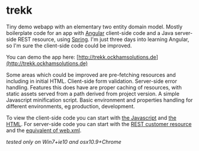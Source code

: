 trekk
=====

Tiny demo webapp with an elementary two entity domain model. Mostly boilerplate code for an
app with [Angular](http://angularjs.org/) client-side code and a Java server-side REST resource,
using [Spring](http://projects.spring.io/spring-framework/). I'm just three days into learning
Angular, so I'm sure the client-side code could be improved.

You can demo the app here: [http://trekk.ockhamsolutions.de](http://trekk.ockhamsolutions.de)

Some areas which could be improved are pre-fetching resources and including in initial HTML.
Client-side form validation. Server-side error handling. Features this does have are proper
caching of resources, with static assets served from a path derived from project version. A
simple Javascript minification script. Basic environment and properties handling for
different environments, eg production, development.

To view the client-side code you can start with [the Javascript](/src/main/webapp/WEB-INF/resources/js/app.js)
and [the HTML](/src/main/webapp/WEB-INF/view/home.jsp). For server-side code you can start
with the [REST customer resource](src/main/java/trekk/web/ctrl/CustomerResource.java)
and the [equivalent of web.xml](src/main/java/trekk/web/config/WebInitializer.java).

_tested only on Win7+ie10 and osx10.9+Chrome_
